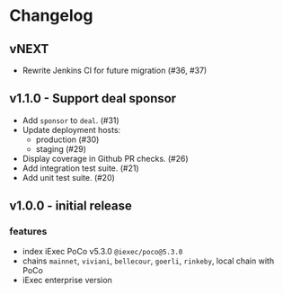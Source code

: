 # Changelog

## vNEXT
- Rewrite Jenkins CI for future migration (#36, #37)

## v1.1.0 - Support deal sponsor
- Add `sponsor` to `deal`. (#31)
- Update deployment hosts:
    - production (#30)
    - staging (#29)
- Display coverage in Github PR checks. (#26)
- Add integration test suite. (#21)
- Add unit test suite. (#20)

## v1.0.0 - initial release

### features

- index iExec PoCo v5.3.0 `@iexec/poco@5.3.0`
- chains `mainnet`, `viviani`, `bellecour`, `goerli`, `rinkeby`, local chain with PoCo
- iExec enterprise version

